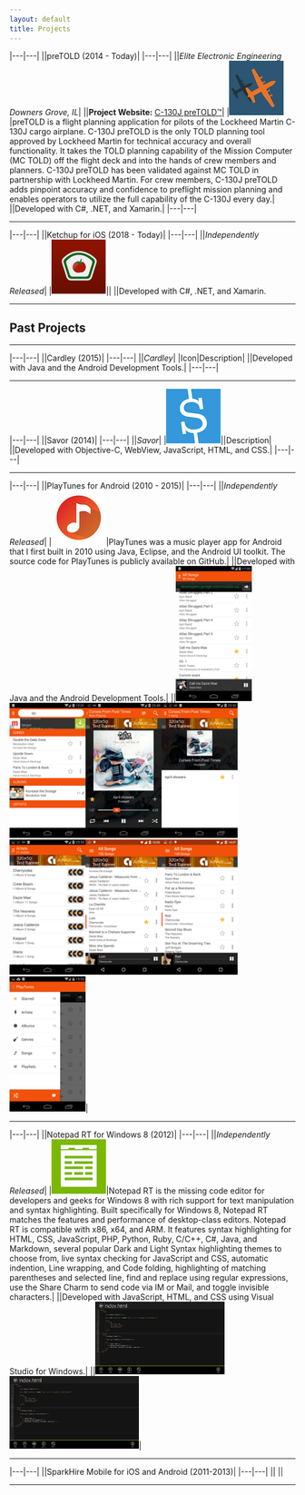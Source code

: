 ```yaml
---
layout: default
title: Projects
---
```



|---|---|
||preTOLD (2014 - Today)|
|---|---|
||_Elite Electronic Engineering Downers Grove, IL_|
||__Project Website:__ [C-130J preTOLD™](https://www.elitetest.com/engineering-services/aviation-software-services/c-130-pretold)|
|![preTOLD App Icon](/assets/images/projects/pretold/pretold-app-icon-96.png)|preTOLD is a flight planning application for pilots of the Lockheed Martin C-130J cargo airplane. C-130J preTOLD is the only TOLD planning tool approved by Lockheed Martin for technical accuracy and overall functionality. It takes the TOLD planning capability of the Mission Computer (MC TOLD) off the flight deck and into the hands of crew members and planners. C-130J preTOLD has been validated against MC TOLD in partnership with Lockheed Martin. For crew members, C-130J preTOLD adds pinpoint accuracy and confidence to preflight mission planning and enables operators to utilize the full capability of the C-130J every day.|
||Developed with C#, .NET, and Xamarin.|
|---|---|

---

|---|---|
||Ketchup for iOS (2018 - Today)|
|---|---|
||_Independently Released_|
|![Ketchup App Icon](/assets/images/projects/ketchup/ketchup-app-icon-96.png)||
||Developed with C#, .NET, and Xamarin.

---

## Past Projects

---

|---|---|
||Cardley (2015)|
|---|---|
||_Cardley_|
|Icon|Description|
||Developed with Java and the Android Development Tools.|
|---|---|

---

|---|---|
||Savor (2014)|
|---|---|
||_Savor_|
|![Savor App Icon](/assets/images/projects/savor-app-icon-96.png)||Description|
||Developed with Objective-C, WebView, JavaScript, HTML, and CSS.|
|---|---|

---

|---|---|
||PlayTunes for Android (2010 - 2015)|
|---|---|
||_Independently Released_|
|![PlayTunes App Icon](/assets/images/projects/playtunes/playtunes3-app-icon-96.png)|PlayTunes was a music player app for Android that I first built in 2010 using Java, Eclipse, and the Android UI toolkit. The source code for PlayTunes is publicly available on GitHub.|
||Developed with Java and the Android Development Tools.|
||<img src="/assets/images/projects/playtunes/screenshot-1.png" alt="" class="img-thumbnail" style="width: 134px; height:238px;"><img src="/assets/images/projects/playtunes/screenshot-2.png" alt="" class="img-thumbnail" style="width: 134px; height:238px;"><img src="/assets/images/projects/playtunes/screenshot-3.png" alt="" class="img-thumbnail" style="width: 134px; height:238px;"><img src="/assets/images/projects/playtunes/screenshot-4.png" alt="" class="img-thumbnail" style="width: 134px; height:238px;"><img src="/assets/images/projects/playtunes/screenshot-5.png" alt="" class="img-thumbnail" style="width: 134px; height:238px;"><img src="/assets/images/projects/playtunes/screenshot-6.png" alt="" class="img-thumbnail" style="width: 134px; height:238px;"><img src="/assets/images/projects/playtunes/screenshot-7.png" alt="" class="img-thumbnail" style="width: 134px; height:238px;"><img src="/assets/images/projects/playtunes/screenshot-8.png" alt="" class="img-thumbnail" style="width: 134px; height:238px;">|

---

|---|---|
||Notepad RT for Windows 8 (2012)|
|---|---|
||_Independently Released_|
|![Notepad RT App Icon](/assets/images/projects/notepadrt/notepadrt-app-icon-96.png)|Notepad RT is the missing code editor for developers and geeks for Windows 8 with rich support for text manipulation and syntax highlighting. Built specifically for Windows 8, Notepad RT matches the features and performance of desktop-class editors. Notepad RT is compatible with x86, x64, and ARM. It features syntax highlighting for HTML, CSS, JavaScript, PHP, Python, Ruby, C/C++, C#, Java, and Markdown, several popular Dark and Light Syntax highlighting themes to choose from, live syntax checking for JavaScript and CSS, automatic indention, Line wrapping, and Code folding, highlighting of matching parentheses and selected line, find and replace using regular expressions, use the Share Charm to send code via IM or Mail, and toggle invisible characters.|
||Developed with JavaScript, HTML, and CSS using Visual Studio for Windows.|
||<img src="/assets/images/projects/notepadrt/notepadrt-screenshot1.jpg" alt="" class="img-thumbnail" style="width: 228px; height: 128px;"><img src="/assets/images/projects/notepadrt/notepadrt-screenshot2.jpg" alt="" class="img-thumbnail" style="width: 228px; height: 128px;">|

---

|---|---|
||SparkHire Mobile for iOS and Android (2011-2013)|
|---|---|
||
||

---

